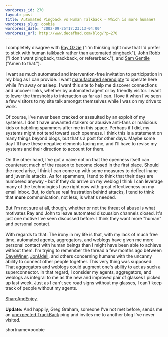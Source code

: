 ```yaml
--- 
wordpress_id: 270
layout: post
title: Automated Pingback vs Human Talkback - Which is more humane?
wordpress_slug: ooobie
wordpress_date: "2002-09-25T17:23:13-04:00"
wordpress_url: http://www.decafbad.com/blog/?p=270
---
```

I completely disagree with <a href="http://www.ozzie.net/blog/2002/09/25.html#a65">Ray Ozzie</a> ("I'm thinking right now that I'd prefer to stick with human talkback rather than automated pingback"), <a href="http://jrobb.userland.com/2002/09/25.html#a2597">John Robb</a> ("I don't want pingback, trackback, or refererback."), and <a href="http://radio.weblogs.com/0105852/2002/09/25.html#a1192">Sam Gentile</a> ("Amen to that.").
<br /><br />
I want as much automated and intervention-free invitation to participation in my blog as I can provide.  I want <a href="http://radio.weblogs.com/0101679/stories/2002/03/13/manufacturedSerendipity.html">manufactured serendipty</a> to operate here while I'm away or asleep.  I want this site to help me discover connections and uncover links, whether by automated agent or by friendly visitor.  I want to lower the thresholds to interaction as far as I can.  I love it when I've seen a few visitors to my site talk amongst themselves while I was on my drive to work.
<br /><br />
Of course, I've never been cracked or assaulted by an exploit of my systems.  I don't have unwanted stalkers or abusive anti-fans or malicious kids or babbling spammers after me in this space.  Perhaps if I did, my systems might not tend toward such openness.  I think this is a statement on many things beyond blogs, but that's a post for other days.  Maybe some day I'll have these negative elements facing me, and I'll have to revise my systems and their direction to account for them.
<br /><br />
On the other hand, I've got a naive notion that the openness itself can counteract much of the reason to become closed in the first place.  Should the need arise, I think I can come up with some measures to deflect inane and juvenile attacks.  As for spammers, I tend to think that their days are numbered anyway - but if they do arrive on my weblog I think I can leverage many of the technologies I use right now with great effectiveness on my email inbox.  But, to defuse real frustration behind attacks, I tend to think that <strong>more</strong> communication, not less, is what's needed.
<br /><br />
But I'm not sure at all, though, whether or not the threat of abuse is what motivates Ray and John to leave automated discussion channels closed.  It's just one motive I've seen discussed before.  I think they want more "human" and personal contact.
<br /><br />
With regards to that:  The irony in my life is that, with my lack of much free time,  automated agents, aggregators, and weblogs have given me more personal contact with human beings than I might have been able to achieve without them.  I'm trying to remember the thread a few months ago between <a href="http://www.decafbad.com/twiki/bin/view/Main/DaveWiner">DaveWiner</a>, <a href="http://www.decafbad.com/twiki/bin/view/Main/JonUdell">JonUdell</a>, and others concerning humans with the uncanny ability to connect other people together.  This very thing was supposed:  That aggregators and weblogs could augment one's ability to act as such a superconnector.  In that regard, I consider my agents, aggregators, and weblogs as integral to me as the new and improved pair of glasses I picked up last week.  Just as I can't see road signs without my glasses, I can't keep track of people without my agents.
<br /><br />
<a href="http://www.decafbad.com/twiki/bin/view/Main/ShareAndEnjoy">ShareAndEnjoy</a>.
<br /><br />
<strong>Update:</strong> And happily, Greg Graham, someone I've not met before, sends me an <a href="http://theologynotes.org/archives/000013.html#000013">unexpected <a href="http://www.decafbad.com/twiki/bin/view/Main/TrackBack">TrackBack</a> ping</a> and invites me to another blog I've never visited.
<!--more-->
shortname=ooobie
